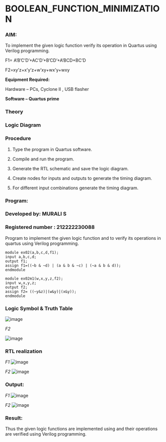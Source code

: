 # BOOLEAN_FUNCTION_MINIMIZATION
### AIM:

To implement the given logic function verify its operation in Quartus using Verilog programming.

F1= A’B’C’D’+AC’D’+B’CD’+A’BCD+BC’D 

F2=xy’z+x’y’z+w’xy+wx’y+wxy

**Equipment Required:**

Hardware – PCs, Cyclone II , USB flasher

**Software – Quartus prime**

### Theory

### Logic Diagram

### Procedure

1.	Type the program in Quartus software.

2.	Compile and run the program.

3.	Generate the RTL schematic and save the logic diagram.

4.	Create nodes for inputs and outputs to generate the timing diagram.

5.	For different input combinations generate the timing diagram.


### Program:
### Developed by: MURALI S
###  Registered number : 212222230088
Program to implement the given logic function and to verify its operations in quartus using Verilog programming. 


```
module ex02(a,b,c,d,f1);
input a,b,c,d;
output f1;
assign f1=((~b & ~d) | (a & b & ~c) | (~a & b & d));
endmodule
```
```
module ex02m1(w,x,y,z,f2);
input w,x,y,z;
output f2;
assign f2= ((~y&z)|(w&y)|(x&y));
endmodule
```
### Logic Symbol & Truth Table 


![image](https://github.com/user-attachments/assets/7df010aa-4cf8-438a-bd30-5b79a220de04)


*F2*

![image](https://github.com/user-attachments/assets/2c174f66-6675-48ce-83c3-1e00840dcee1)





### RTL realization

*F1*
![image](https://github.com/user-attachments/assets/e9404872-b844-40f9-bdea-41da2768f7b8)

*F2*
![image](https://github.com/user-attachments/assets/3174f551-f14d-4b59-bb16-ed27e4436244)


### Output:
*F1*
![image](https://github.com/user-attachments/assets/a6b2de91-c02d-4bb5-9f42-db9e168d0611)

*F2*
![image](https://github.com/user-attachments/assets/5ad1ecc7-e1e3-4352-9f83-298cd33bb95b)

### Result:

Thus the given logic functions are implemented using and their operations are verified using Verilog programming.

